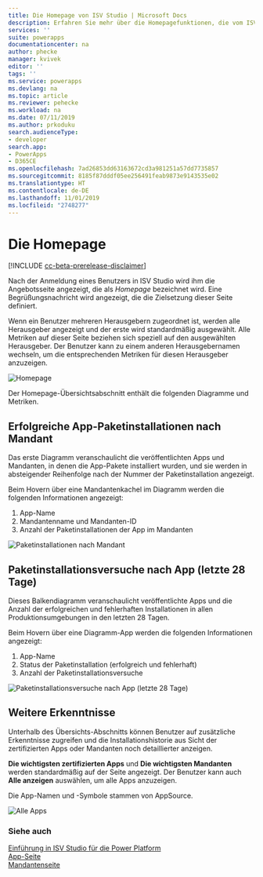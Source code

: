 ```yaml
---
title: Die Homepage von ISV Studio | Microsoft Docs
description: Erfahren Sie mehr über die Homepagefunktionen, die vom ISV Studio-Portal bereitgestellt werden.
services: ''
suite: powerapps
documentationcenter: na
author: phecke
manager: kvivek
editor: ''
tags: ''
ms.service: powerapps
ms.devlang: na
ms.topic: article
ms.reviewer: pehecke
ms.workload: na
ms.date: 07/11/2019
ms.author: prkoduku
search.audienceType:
- developer
search.app:
- PowerApps
- D365CE
ms.openlocfilehash: 7ad26853dd63163672cd3a981251a57dd7735857
ms.sourcegitcommit: 8185f87dddf05ee256491feab9873e9143535e02
ms.translationtype: HT
ms.contentlocale: de-DE
ms.lasthandoff: 11/01/2019
ms.locfileid: "2748277"
---
```

# <a name="the-home-page"></a>Die Homepage

[!INCLUDE [cc-beta-prerelease-disclaimer](../../includes/cc-beta-prerelease-disclaimer.md)]

Nach der Anmeldung eines Benutzers in ISV Studio wird ihm die Angebotsseite angezeigt, die als *Homepage* bezeichnet wird. Eine Begrüßungsnachricht wird angezeigt, die die Zielsetzung dieser Seite definiert.

Wenn ein Benutzer mehreren Herausgebern zugeordnet ist, werden alle Herausgeber angezeigt und der erste wird standardmäßig ausgewählt. Alle Metriken auf dieser Seite beziehen sich speziell auf den ausgewählten Herausgeber. Der Benutzer kann zu einem anderen Herausgebernamen wechseln, um die entsprechenden Metriken für diesen Herausgeber anzuzeigen.

![Homepage](media/isv-portal-homepage.png)

Der Homepage-Übersichtsabschnitt enthält die folgenden Diagramme und Metriken.

## <a name="successful-app-package-installs-by-tenant"></a>Erfolgreiche App-Paketinstallationen nach Mandant

Das erste Diagramm veranschaulicht die veröffentlichten Apps und Mandanten, in denen die App-Pakete installiert wurden, und sie werden in absteigender Reihenfolge nach der Nummer der Paketinstallation angezeigt.

Beim Hovern über eine Mandantenkachel im Diagramm werden die folgenden Informationen angezeigt:

1. App-Name
2. Mandantenname und Mandanten-ID
3. Anzahl der Paketinstallationen der App im Mandanten

![Paketinstallationen nach Mandant](media/isv-portal-homepage-graph1.png)

## <a name="package-install-attempts-by-app-last-28-days"></a>Paketinstallationsversuche nach App (letzte 28 Tage)

Dieses Balkendiagramm veranschaulicht veröffentlichte Apps und die Anzahl der erfolgreichen und fehlerhaften Installationen in allen Produktionsumgebungen in den letzten 28 Tagen.

Beim Hovern über eine Diagramm-App werden die folgenden Informationen angezeigt:

1. App-Name
2. Status der Paketinstallation (erfolgreich und fehlerhaft)
3. Anzahl der Paketinstallationsversuche

![Paketinstallationsversuche nach App (letzte 28 Tage)](media/isv-portal-homepage-graph2.png)

## <a name="additional-insights"></a>Weitere Erkenntnisse

Unterhalb des Übersichts-Abschnitts können Benutzer auf zusätzliche Erkenntnisse zugreifen und die Installationshistorie aus Sicht der zertifizierten Apps oder Mandanten noch detaillierter anzeigen.

**Die wichtigsten zertifizierten Apps** und **Die wichtigsten Mandanten** werden standardmäßig auf der Seite angezeigt. Der Benutzer kann auch **Alle anzeigen** auswählen, um alle Apps anzuzeigen.

Die App-Namen und -Symbole stammen von AppSource.

![Alle Apps](media/isv-portal-homepage-seeall.png)

### <a name="see-also"></a>Siehe auch

[Einführung in ISV Studio für die Power Platform](isv-app-management.md)  
[App-Seite](isv-app-management-apppage.md)  
[Mandantenseite](isv-app-management-tenantpage.md)
